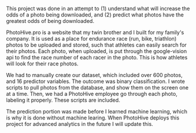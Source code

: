 This project was done in an attempt to (1) understand what will increase the odds of a photo being downloaded, and (2) predict what photos have the greatest odds of being downloaded.

PhotoHive.pro is a website that my twin brother and I built for my family's company. It is used as a place for endurance race (run, bike, triathlon) photos to be uploaded and stored, such that athletes can easily search for their photos. Each photo, when uploaded, is put through the google-vision api to find the race number of each racer in the photo. This is how athletes will look for their race photos.

We had to manually create our dataset, which included over 600 photos, and 16 predictor variables. The outcome was binary classification. I wrote scripts to pull photos from the database, and show them on the screen one at a time. Then, we had a PhotoHive employee go through each photo, labeling it properly. These scripts are included.

The prediction portion was made before I learned machine learning, which is why it is done without machine learing. When PhotoHive deploys this project for advanced analytics in the future I will update this.
